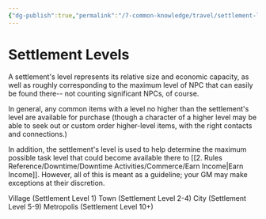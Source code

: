 ```yaml
---
{"dg-publish":true,"permalink":"/7-common-knowledge/travel/settlement-levels/","noteIcon":""}
---
```


# Settlement Levels

A settlement's level represents its relative size and economic capacity, as well as roughly corresponding to the maximum level of NPC that can easily be found there-- not counting significant NPCs, of course. 

In general, any common items with a level no higher than the settlement's level are available for purchase (though a character of a higher level may be able to seek out or custom order higher-level items, with the right contacts and connections.) 

In addition, the settlement's level is used to help determine the maximum possible task level that could become available there to [[2. Rules Reference/Downtime/Downtime Activities/Commerce/Earn Income\|Earn Income]]. However, all of this is meant as a guideline; your GM may make exceptions at their discretion. 

Village (Settlement Level 1)
Town (Settlement Level 2-4)
City (Settlement Level 5-9)
Metropolis (Settlement Level 10+)